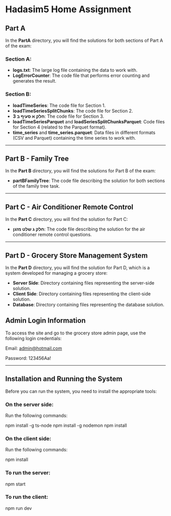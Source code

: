 # Hadasim5 Home Assignment

## Part A

In the **PartA** directory, you will find the solutions for both sections of Part A of the exam:

### Section A:

- **logs.txt**: The large log file containing the data to work with.
- **LogErrorCounter**: The code file that performs error counting and generates the result.

### Section B:

- **loadTimeSeries**: The code file for Section 1.
- **loadTimeSeriesSplitChunks**: The code file for Section 2.
- **חלק א סעיף ב 3**: The code file for Section 3.
- **loadTimeSeriesParquet** and **loadSeriesSplitChunksParquet**: Code files for Section 4 (related to the Parquet format).
- **time_series** and **time_series.parquet**: Data files in different formats (CSV and Parquet) containing the time series to work with.

---

## Part B - Family Tree

In the **Part B** directory, you will find the solutions for Part B of the exam:

- **partBFamilyTree**: The code file describing the solution for both sections of the family tree task.

---

## Part C - Air Conditioner Remote Control

In the **Part C** directory, you will find the solution for Part C:

- **חלק ג שלט מזגן**: The code file describing the solution for the air conditioner remote control questions.

---

## Part D - Grocery Store Management System

In the **Part D** directory, you will find the solution for Part D, which is a system developed for managing a grocery store:

- **Server Side**: Directory containing files representing the server-side solution.
- **Client Side**: Directory containing files representing the client-side solution.
- **Database**: Directory containing files representing the database solution.

## Admin Login Information

To access the site and go to the grocery store admin page, use the following login credentials:

Email:
admin@hotmail.com

Password:
123456Aa!

---

## Installation and Running the System

Before you can run the system, you need to install the appropriate tools:

### On the server side:

Run the following commands:

npm install -g ts-node
npm install -g nodemon
npm install

### On the client side:

Run the following commands:

npm install

### To run the server:

npm start

### To run the client:

npm run dev
